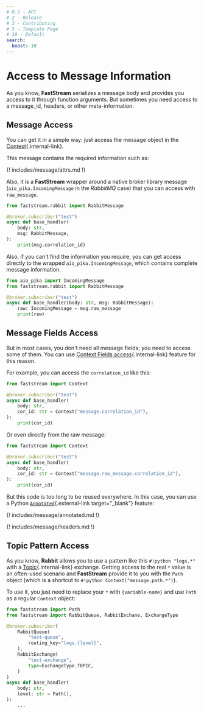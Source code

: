```yaml
---
# 0.5 - API
# 2 - Release
# 3 - Contributing
# 5 - Template Page
# 10 - Default
search:
  boost: 10
---
```


# Access to Message Information

As you know, **FastStream** serializes a message body and provides you access to it through function arguments. But sometimes you need access to a message_id, headers, or other meta-information.

## Message Access

You can get it in a simple way: just access the message object in the [Context](../getting-started/context/existed.md){.internal-link}.

This message contains the required information such as:

{! includes/message/attrs.md !}

Also, it is a **FastStream** wrapper around a native broker library message (`aio_pika.IncomingMessage` in the *RabbitMQ* case) that you can access with `raw_message`.

```python hl_lines="1 6"
from faststream.rabbit import RabbitMessage

@broker.subscriber("test")
async def base_handler(
    body: str,
    msg: RabbitMessage,
):
    print(msg.correlation_id)
```

Also, if you can't find the information you require, you can get access directly to the wrapped `aio_pika.IncomingMessage`, which contains complete message information.

```python hl_lines="6"
from aio_pika import IncomingMessage
from faststream.rabbit import RabbitMessage

@broker.subscriber("test")
async def base_handler(body: str, msg: RabbitMessage):
    raw: IncomingMessage = msg.raw_message
    print(raw)
```

## Message Fields Access

But in most cases, you don't need all message fields; you need to access some of them. You can use [Context Fields access](../getting-started/context/fields.md){.internal-link} feature for this reason.

For example, you can access the `correlation_id` like this:

```python hl_lines="6"
from faststream import Context

@broker.subscriber("test")
async def base_handler(
    body: str,
    cor_id: str = Context("message.correlation_id"),
):
    print(cor_id)
```

Or even directly from the raw message:

```python hl_lines="6"
from faststream import Context

@broker.subscriber("test")
async def base_handler(
    body: str,
    cor_id: str = Context("message.raw_message.correlation_id"),
):
    print(cor_id)
```

But this code is too long to be reused everywhere. In this case, you can use a Python [`Annotated`](https://docs.python.org/3/library/typing.html#typing.Annotated){.external-link target="_blank"} feature:

{! includes/message/annotated.md !}

{! includes/message/headers.md !}

## Topic Pattern Access

As you know, **Rabbit** allows you to use a pattern like this `#!python "logs.*"` with a [Topic](./examples/topic.md){.internal-link} exchange. Getting access to the real `*` value is an often-used scenario and **FastStream** provide it to you with the `Path` object (which is a shortcut to `#!python Context("message.path.*")`).

To use it, you just need to replace your `*` with `{variable-name}` and use `Path` as a regular `Context` object:

```python hl_lines="7 11 16"
from faststream import Path
from faststream import RabbitQueue, RabbitExchane, ExchangeType

@broker.subscriber(
    RabbitQueue(
        "test-queue",
        routing_key="logs.{level}",
    ),
    RabbitExchange(
        "test-exchange",
        type=ExchangeType.TOPIC,
    )
)
async def base_handler(
    body: str,
    level: str = Path(),
):
    ...
```
